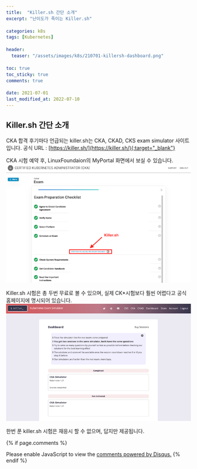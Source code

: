 ```yaml
---
title:  "Killer.sh 간단 소개"
excerpt: "난이도가 죽이는 Killer.sh"

categories: k8s
tags: [Kubernetes]

header:
  teaser: "/assets/images/k8s/210701-killersh-dashboard.png" 

toc: true
toc_sticky: true
comments: true

date: 2021-07-01
last_modified_at: 2022-07-10
---
```


## Killer.sh 간단 소개

CKA 합격 후기마다 언급되는 killer.sh는 CKA, CKAD, CKS exam simulator 사이트입니다.
공식 URL : [https://killer.sh/](https://killer.sh/){:target="_blank"}

CKA 시험 예약 후, LinuxFoundaion의 MyPortal 화면에서 보실 수 있습니다.
![My Portal 속 Killer.sh](/assets/images/k8s/210701-killersh-myportal.png)


Killer.sh 시험은 총 두번 무료로 볼 수 있으며, 실제 CK*시험보다 훨씬 어렵다고 공식 홈페이지에 명시되어 있습니다.
![Killer.sh 홈페이지](/assets/images/k8s/210701-killersh-dashboard.png)

한번 푼 killer.sh 시험은 재응시 할 수 없으며, 답지만 제공됩니다.

{% if page.comments %}
<div id="disqus_thread"></div>
<script>
    (function() { // DON'T EDIT BELOW THIS LINE
    var d = document, s = d.createElement('script');
    s.src = 'https://lifeoncloud-github-io.disqus.com/embed.js';
    s.setAttribute('data-timestamp', +new Date());
    (d.head || d.body).appendChild(s);
    })();
</script>
<noscript>Please enable JavaScript to view the <a href="https://disqus.com/?ref_noscript">comments powered by Disqus.</a></noscript>
{% endif %}
